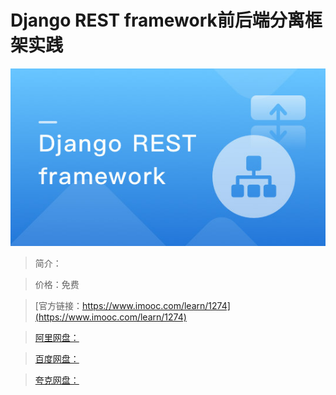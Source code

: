 # Django REST framework前后端分离框架实践

![img](../../assets/5fe4431000019f8805400304.jpg)

> 简介：

> 价格：免费

> [官方链接：https://www.imooc.com/learn/1274](https://www.imooc.com/learn/1274)

> [阿里网盘：]()

> [百度网盘：]()

> [夸克网盘：]()
